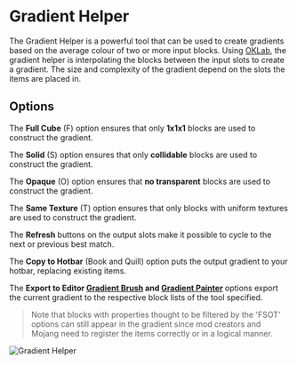 # Gradient Helper

The Gradient Helper is a powerful tool that can be used to create gradients based on the average colour of two or more input blocks.
Using [OKLab](https://en.wikipedia.org/wiki/Oklab_color_space), the gradient helper is interpolating the blocks between the input slots to create a gradient. The size and complexity of the gradient depend on the slots the items are placed in.

## Options

The **Full Cube** (F) option ensures that only **1x1x1** blocks are used to construct the gradient.

The **Solid** (S) option ensures that only **collidable** blocks are used to construct the gradient.

The **Opaque** (O) option ensures that **no transparent** blocks are used to construct the gradient.

The **Same Texture** (T) option ensures that only blocks with uniform textures are used to construct the gradient.

The **Refresh** buttons on the output slots make it possible to cycle to the next or previous best match.

The **Copy to Hotbar** (Book and Quill) option puts the output gradient to your hotbar, replacing existing items.

The **Export to Editor [Gradient Brush](/tools/painting/painter.md) and [Gradient Painter](/tools/painting/gradientpainter.md)** options export the current gradient to the respective block lists of the tool specified.

>Note that blocks with properties thought to be filtered by the 'FSOT' options can still appear in the gradient since mod creators and Mojang need to register the items correctly or in a logical manner. 

![Gradient Helper](/img/gradienthelper.png)


